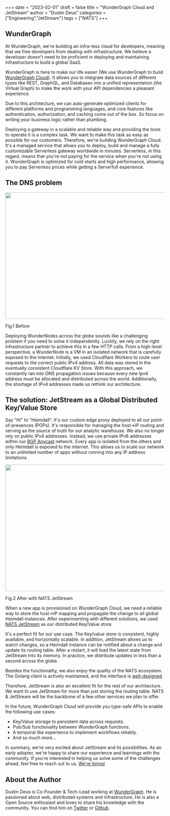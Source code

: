 +++
date = "2023-02-01"
draft = false
title = "WunderGraph Cloud and JetStream"
author = "Dustin Deus"
categories = ["Engineering","JetStream"]
tags = ["NATS"]
+++

## WunderGraph

At WunderGraph, we're building an infra-less cloud for developers, meaning that we free developers from dealing with infrastructure. We believe a developer doesn't need to be proficient in deploying and maintaining infrastructure to build a global SaaS.

WunderGraph is here to make our life easier (We use WunderGraph to build [WunderGraph Cloud](https://wundergraph.com/)). It allows you to integrate data sources of different types like REST, GraphQL, and Databases into a unified representation (the Virtual Graph) to make the work with your API dependencies a pleasant experience.

Due to this architecture, we can auto-generate optimized clients for different platforms and programming languages, and core features like authentication, authorization, and caching come out of the box. So focus on writing your business logic rather than plumbing.

Deploying a gateway in a scalable and reliable way and providing the tools to operate it is a complex task. We want to make this task as easy as possible for our customers. Therefore, we're building WunderGraph Cloud. It's a managed service that allows you to deploy, build and manage a fully customizable Serverless gateway worldwide in minutes. Serverless, in this regard, means that you're not paying for the service when you're not using it. WunderGraph is optimized for cold starts and high performance, allowing you to pay Serverless prices while getting a Serverfull experience.

## The DNS problem

<img class="img-responsive center-block" src="/img/blog/wundergraph-cloud-jetstream/before.png" title="before" alt="" height="400" width="600"> <figcaption>Fig.1 Before</figcaption>

Deploying WunderNodes across the globe sounds like a challenging problem if you need to solve it independently. Luckily, we rely on the right infrastructure partner to achieve this in a few HTTP calls.
From a high-level perspective, a WunderNode is a VM in an isolated network that is carefully exposed to the internet. Initially, we used Cloudflare Workers to route user requests to the correct public IPv4 address. All data was stored in the eventually consistent Cloudflare KV Store. With this approach, we constantly ran into DNS propagation issues because every new Ipv4 address must be allocated and distributed across the world. Additionally, the shortage of IPv4 addresses made us rethink our architecture.

## The solution: JetStream as a Global Distributed Key/Value Store

Say "Hi" to "Heimdall". It's our custom edge proxy deployed to all our point-of-presences (POPs). It's responsible for managing the host->IP routing and serving as the source of truth for our analytic warehouse. We also no longer rely on public IPv4 addresses. Instead, we use private IPv6 addresses within our [BGP Anycast](https://en.wikipedia.org/wiki/Anycast) network. Every app is isolated from the others and only Heimdall is exposed to the internet. This allows us to scale our network to an unlimited number of apps without running into any IP address limitations.

<img class="img-responsive center-block" src="/img/blog/wundergraph-cloud-jetstream/after.png" alt="" height="400" width="600"><figcaption>Fig.2 After with NATS JetStream</figcaption>

When a new app is provisioned on WunderGraph Cloud, we need a reliable way to store the host->IP mapping and propagate the change to all global Heimdall instances. After experimenting with different solutions, we used [NATS JetStream](https://docs.nats.io/nats-concepts/jetstream) as our distributed Key/Value store.

It's a perfect fit for our use case. The Key/value store is consistent, highly available, and horizontally scalable. In addition, JetStream allows us to watch changes, so a Heimdall instance can be notified about a change and update its routing table. After a restart, it will load the latest state from JetStream into its memory. In practice, we distribute updates in less than a second across the globe.

Besides the functionality, we also enjoy the quality of the NATS ecosystem. The Golang client is actively maintained, and the interface is [well-designed](https://twitter.com/dustindeus/status/1613203957857361920).

Therefore, JetStream is also an excellent fit for the rest of our architecture. We want to use JetStream for more than just storing the routing table. NATS & JetStream will be the backbone of a few other services we plan to offer.

In the future, WunderGraph Cloud will provide you type-safe APIs to enable the following use cases:

- Key/Value storage to persistent data across requests.
- Pub/Sub functionality between WunderGraph functions.
- A temporal like experience to implement workflows reliably.
- And so much more...

In summary, we're very excited about JetStream and its possibilities. As an early adopter, we're happy to share our experience and learnings with the community.
If you're interested in helping us solve some of the challenges ahead, feel free to reach out to us. [We're hiring!](https://wundergraph.com/jobs)

## About the Author

Dustin Deus is Co-Founder & Tech-Lead working at [WunderGraph](https://wundergraph.com/). He is passioned about web, distributed systems and infrastructure. He is also a Open Source enthusiast and loves to share his knowledge with the community. You can find him on [Twitter](https://twitter.com/dustindeus) or [Github](https://github.com/StarpTech).
